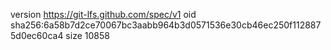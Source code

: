 version https://git-lfs.github.com/spec/v1
oid sha256:6a58b7d2ce70067bc3aabb964b3d0571536e30cb46ec250f1128875d0ec60ca4
size 10858
